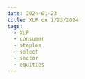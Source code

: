 ```yaml
---
date: 2024-01-23
title: XLP on 1/23/2024
tags: 
  - XLP
  - consumer
  - staples
  - select
  - sector
  - equities
---
```

<div class="post">
<snapshot-grid 
    :reports="['2024/01/22/CTA/XLP', '2024/01/23/CTA/XLP', '2024/01/23/MTP/XLP']"
    chart="2024/01/23/Chart/XLP"
/>
<p>

</p>
<p>

</p>
</div>